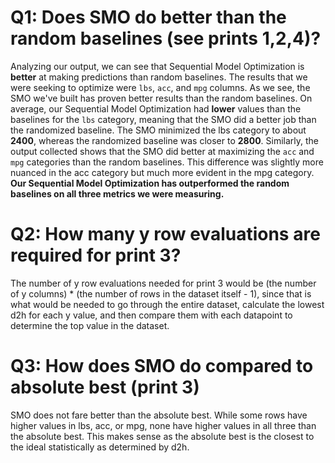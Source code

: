 # Q1: Does SMO do better than the random baselines (see prints 1,2,4)?
Analyzing our output, we can see that Sequential Model Optimization is **better** at making predictions than random baselines. The results that we were seeking to optimize were `lbs`, `acc`, and `mpg` columns. As we see, the SMO we've built has proven better results than the random baselines. On average, our Sequential Model Optimization had **lower** values than the baselines for the `lbs` category, meaning that the SMO did a better job than the randomized baseline. The SMO minimized the lbs category to about **2400**, whereas the randomized baseline was closer to **2800**. Similarly, the output collected shows that the SMO did better at maximizing the `acc` and `mpg` categories than the random baselines. This difference was slightly more nuanced in the acc category but much more evident in the mpg category. **Our Sequential Model Optimization has outperformed the random baselines on all three metrics we were measuring.**


# Q2: How many y row evaluations are required for print 3?
The number of y row evaluations needed for print 3 would be (the number of y columns) * (the number of rows in the dataset itself - 1), since that is what would be needed to go through the entire dataset, calculate the lowest d2h for each y value, and then compare them with each datapoint to determine the top value in the dataset.

# Q3: How does SMO do compared to absolute best (print 3)
SMO does not fare better than the absolute best. While some rows have higher values in lbs, acc, or mpg, none have higher values in all three than the absolute best. This makes sense as the absolute best is the closest to the ideal statistically as determined by d2h.